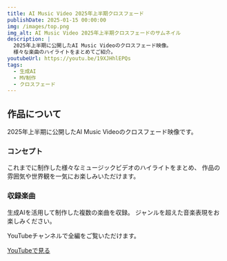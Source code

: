 ```yaml
---
title: AI Music Video 2025年上半期クロスフェード
publishDate: 2025-01-15 00:00:00
img: /images/top.png
img_alt: AI Music Video 2025年上半期クロスフェードのサムネイル
description: |
  2025年上半期に公開したAI Music Videoのクロスフェード映像。
  様々な楽曲のハイライトをまとめてご紹介。
youtubeUrl: https://youtu.be/19XJHhlEPQs
tags:
  - 生成AI
  - MV制作
  - クロスフェード
---
```


## 作品について

2025年上半期に公開したAI Music Videoのクロスフェード映像です。

### コンセプト

これまでに制作した様々なミュージックビデオのハイライトをまとめ、
作品の雰囲気や世界観を一気にお楽しみいただけます。

### 収録楽曲

生成AIを活用して制作した複数の楽曲を収録。
ジャンルを超えた音楽表現をお楽しみください。

YouTubeチャンネルで全編をご覧いただけます。

[YouTubeで見る](https://youtu.be/19XJHhlEPQs)
